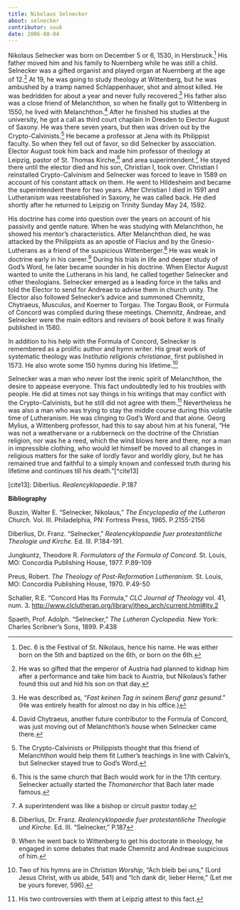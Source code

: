 ```yaml
---
title: Nikolaus Selnecker
about: selnecker
contributor: souk
date: 2006-08-04
---
```


Nikolaus Selnecker was born on December 5 or 6, 1530, in Hersbruck.[^cite1] His father moved him and his family to Nuernberg while he was still a child. Selnecker was a gifted organist and played organ at Nuernberg at the age of 12.[^cite2] At 19, he was going to study theology at Wittenberg, but he was ambushed by a tramp named Schlappenhauer, shot and almost killed. He was bedridden for about a year and never fully recovered.[^cite3] His father also was a close friend of Melanchthon, so when he finally got to Wittenberg in 1550, he lived with Melanchthon.[^cite4] After he finished his studies at the university, he got a call as third court chaplain in Dresden to Elector August of Saxony. He was there seven years, but then was driven out by the Crypto-Calvinists.[^cite5] He became a professor at Jena with its Philippist faculty. So when they fell out of favor, so did Selnecker by association. Elector August took him back and made him professor of theology at Leipzig, pastor of St. Thomas Kirche,[^cite6] and area superintendent.[^cite7] He stayed there until the elector died and his son, Christian I, took over. Christian I reinstalled Crypto-Calvinism and Selnecker was forced to leave in 1589 on account of his constant attack on them. He went to Hildesheim and became the superintendent there for two years. After Christian I died in 1591 and Lutheranism was reestablished in Saxony, he was called back. He died shortly after he returned to Leipzig on Trinity Sunday May 24, 1592.

[^cite1]: Dec. 6 is the Festival of St. Nikolaus, hence his name.  He was either born on the 5th and baptized on the 6th, or born on the 6th.

[^cite2]: He was so gifted that the emperor of Austria had planned to kidnap him after a performance and take him back to Austria, but Nikolaus’s father found this out and hid his son on that day.

[^cite3]: He was described as, “*Fast keinen Tag in seinem Beruf ganz gesund*.”  (He was entirely health for almost no day in his office.)

[^cite4]: David Chytraeus, another future contributor to the Formula of Concord, was just moving out of Melanchthon’s house when Selnecker came there.

[^cite5]: The Crypto-Calvinists or Philippists thought that this friend of Melanchthon would help them fit Luther’s teachings in line with Calvin’s, but Selnecker stayed true to God’s Word.

[^cite6]: This is the same church that Bach would work for in the 17th century.  Selnecker actually started the *Thomanerchor* that Bach later made famous.

[^cite7]: A superintendent was like a bishop or circuit pastor today.

His doctrine has come into question over the years on account of his passivity and gentle nature. When he was studying with Melanchthon, he showed his mentor’s characteristics. After Melanchthon died, he was attacked by the Philippists as an apostle of Flacius and by the Gnesio-Lutherans as a friend of the suspicious Wittenberger.[^cite8] He was weak in doctrine early in his career.[^cite9] During his trials in life and deeper study of God’s Word, he later became sounder in his doctrine. When Elector August wanted to unite the Lutherans in his land, he called together Selnecker and other theologians. Selnecker emerged as a leading force in the talks and told the Elector to send for Andreae to advise them in church unity. The Elector also followed Selnecker’s advice and summoned Chemnitz, Chytraeus, Musculus, and Koerner to Torgau. The Torgau Book, or Formula of Concord was complied during these meetings. Chemnitz, Andreae, and Selnecker were the main editors and revisers of book before it was finally published in 1580.

[^cite8]: Diberlius, Dr. Franz. *Realencyklopaedie fuer protestantiliche Theologie und Kirche*. Ed. III. “Selnecker,” P.187

[^cite9]: When he went back to Wittenberg to get his doctorate in theology, he engaged in some debates that made Chemnitz and Andreae suspicious of him.

In addition to his help with the Formula of Concord, Selnecker is remembered as a prolific author and hymn writer. His great work of systematic theology was *Institutio religionis christianae*, first published in 1573. He also wrote some 150 hymns during his lifetime.[^cite10]

[^cite10]: Two of his hymns are in *Christian Worship*, “Ach bleib bei uns,” (Lord Jesus Christ, with us abide, 541) and “Ich dank dir, lieber Herre,” (Let me be yours forever, 596).

Selnecker was a man who never lost the irenic spirit of Melanchthon, the desire to appease everyone. This fact undoubtedly led to his troubles with people. He did at times not say things in his writings that may conflict with the Crypto-Calvinists, but he still did not agree with them.[^cite11] Nevertheless he was also a man who was trying to stay the middle course during this volatile time of Lutheranism. He was clinging to God’s Word and that alone. Georg Mylius, a Wittenberg professor, had this to say about him at his funeral, “He was not a weathervane or a rubberneck on the doctrine of the Christian religion, nor was he a reed, which the wind blows here and there, nor a man in impressible clothing, who would let himself be moved to all changes in religious matters for the sake of lordly favor and worldly glory, but he has remained true and faithful to a simply known and confessed truth during his lifetime and continues till his death.”[^cite13]

[^cite11]: His two controversies with them at Leipzig attest to this fact.

[^cite12]: Chemnitz, Andreae, and the other formulators were also in this middle group of Lutherans between the Crypto-Calvinists and Gnesio-Lutherans.

[cite13]: Diberlius. *Realencyklopaedie*. P.187

**Bibliography**
 
Buszin, Walter E. “Selnecker, Nikolaus,” *The Encyclopedia of the Lutheran Church.* Vol. III. Philadelphia, PN: Fortress Press, 1965.   P.2155-2156

Diberlius, Dr. Franz. “Selnecker,” *Realencyklopaedie fuer protestantiliche Theologie und Kirche.* Ed. III.  P.184-191.

Jungkuntz, Theodore R.  *Formulators of the Formula of Concord.* St. Louis, MO: Concordia Publishing House, 1977.  P.89-109

Preus, Robert. *The Theology of Post-Reformation Lutheranism.* St. Louis, MO: Concordia Publishing House, 1970.  P.49-50

Schaller, R.E. “Concord Has Its Formula,” *CLC Journal of Theology* vol. 41, num. 3. http://www.clclutheran.org/library/jtheo_arch/current.html#jtv.2

Spaeth, Prof. Adolph. “Selnecker,” *The Lutheran Cyclopedia.* New York: Charles Scribner’s Sons, 1899.  P.438 